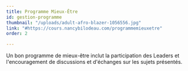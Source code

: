 ```yaml
---
title: Programme Mieux-Être
id: gestion-programme
thumbnail: "/uploads/adult-afro-blazer-1056556.jpg"
link: "#https://cours.nancybilodeau.com/programmemieuxetre"
order: 2

---
```

Un bon programme de mieux-être inclut la participation des Leaders et l'encouragement de discussions et d'échanges sur les sujets présentés.